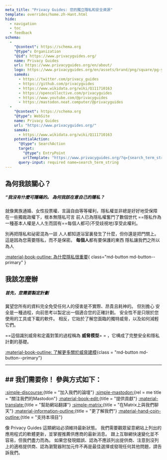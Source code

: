 ```yaml
---
meta_title: "Privacy Guides: 您的獨立隱私和安全資源"
template: overrides/home.zh-Hant.html
hide:
  - navigation
  - toc
  - feedback
schema:
  - 
    "@context": https://schema.org
    "@type": Organization
    "@id": https://www.privacyguides.org/
    name: Privacy Guides
    url: https://www.privacyguides.org/en/about/
    logo: https://www.privacyguides.org/en/assets/brand/png/square/pg-yellow.png
    sameAs:
      - https://twitter.com/privacy_guides
      - https://github.com/privacyguides
      - https://www.wikidata.org/wiki/Q111710163
      - https://opencollective.com/privacyguides
      - https://www.youtube.com/@privacyguides
      - https://mastodon.neat.computer/@privacyguides
  - 
    "@context": https://schema.org
    "@type": WebSite
    name: Privacy Guides
    url: "https://www.privacyguides.org/"
    sameAs:
      - https://www.wikidata.org/wiki/Q111710163
    potentialAction:
      "@type": SearchAction
      target:
        "@type": EntryPoint
        urlTemplate: "https://www.privacyguides.org/?q={search_term_string}"
      query-input: required name=search_term_string
---
```


<!-- markdownlint-disable-next-line -->
## 為何我該關心？

##### “我沒有什麼可隱瞞的。 為何我該在意自己的隱私？

就像異族通婚、女性投票權、言論自由等等權利，隱私權並非總是好好地受保障 在一些獨裁政權下，根本無隱私可言 前人已為隱私權奮鬥了數個世代 ==隱私作為一種基本人權是人人生而固有==每個人都可(不受歧視地)享受此權利。

別再把隱私和祕密混為一談 人人都知道浴室裏發生了什麼，但你還是把門關上。 這是因為您需要隱私，而不是保密。 **每個人**都有要保護的東西 隱私讓我們之所以為人

[:material-book-outline: 為什麼隱私很重要](basics/why-privacy-matters.md){ class="md-button md-button--primary" }

## 我該怎麼辦

##### 首先，您需要製定計劃

冀望您所有的資料完全免受任何人的侵害是不實際、昂貴且耗神的。 但別擔心 安全是一種過程，向前思考以製定出一個適合您的正確計劃。 安全性不是只限於您使用的工具或下載的軟件。 相反，它始於了解您面臨的獨特威脅，以及如何減輕它們。

==這個識別威脅和定義對策的過程稱為 **威脅模型**= = ，它構成了完整安全和隱私計劃的基礎。

[:material-book-outline: 了解更多關於威脅建模](basics/threat-modeling.md){class = "md-button md-button--primary"}

---

## ## 我们需要你！ 參與方式如下：

[:simple-discourse:](https://discuss.privacyguides.net/){title = "加入我們的論壇"}
[:simple-mastodon:](https://mastodon.neat.computer/@privacyguides){rel = me title = "關注我們的Mastodon"}
[:material-book-edit:](https://github.com/privacyguides/privacyguides.org){title = "提供貢獻"}
[:material-translate:](https://matrix.to/#/#pg-i18n:aragon.sh){title = "幫助網站翻譯"}
[:simple-matrix:](https://matrix.to/#/#privacyguides:matrix.org){title = "在Matrix上與我們聊天"}
[:material-information-outline:](about/index.md){title = "更了解我們"}
[:material-hand-coin-outline:](about/donate.md){title = "支持本項目"}

像 Privacy Guides 這類網站必須維持最新狀態。 我們需要觀眾留意網站上列出的應用程式的軟體更新，並掌握推薦供應商的最新消息。 跟上互聯網快速變化並不容易，但我們盡力而為。 如果您發現錯誤、認為不應該列出提供商、注意到沒列上的適格提供商、認為瀏覽器附加元件不再是最佳選擇或發現任何其他問題，請告訴我們。
